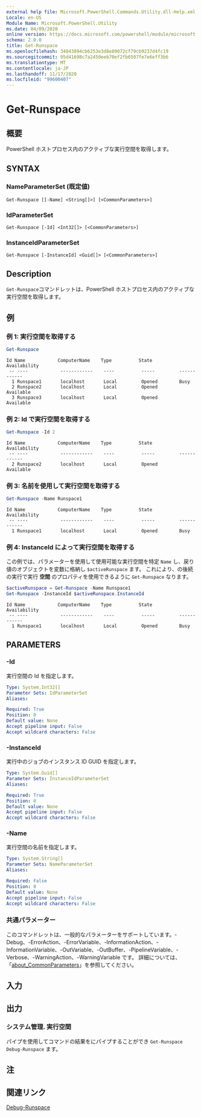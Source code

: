 ```yaml
---
external help file: Microsoft.PowerShell.Commands.Utility.dll-Help.xml
Locale: en-US
Module Name: Microsoft.PowerShell.Utility
ms.date: 04/09/2020
online version: https://docs.microsoft.com/powershell/module/microsoft.powershell.utility/get-runspace?view=powershell-7.2&WT.mc_id=ps-gethelp
schema: 2.0.0
title: Get-Runspace
ms.openlocfilehash: 34843894cb6253e3d8e89072cf79cb9237d4fc19
ms.sourcegitcommit: 95d41698c7a2450eeb70ef2fb6507fe7e6eff3b6
ms.translationtype: MT
ms.contentlocale: ja-JP
ms.lasthandoff: 11/17/2020
ms.locfileid: "99600407"
---
```

# Get-Runspace

## 概要
PowerShell ホストプロセス内のアクティブな実行空間を取得します。

## SYNTAX

### NameParameterSet (既定値)

```
Get-Runspace [[-Name] <String[]>] [<CommonParameters>]
```

### IdParameterSet

```
Get-Runspace [-Id] <Int32[]> [<CommonParameters>]
```

### InstanceIdParameterSet

```
Get-Runspace [-InstanceId] <Guid[]> [<CommonParameters>]
```

## Description

`Get-Runspace`コマンドレットは、PowerShell ホストプロセス内のアクティブな実行空間を取得します。

## 例

### 例 1: 実行空間を取得する

```powershell
Get-Runspace
```

```Output
Id Name            ComputerName    Type          State         Availability
 -- ----            ------------    ----          -----         ------------
  1 Runspace1       localhost       Local         Opened        Busy
  2 Runspace2       localhost       Local         Opened        Available
  3 Runspace3       localhost       Local         Opened        Available
```

### 例 2: Id で実行空間を取得する

```powershell
Get-Runspace -Id 2
```

```Output
Id Name            ComputerName    Type          State         Availability
 -- ----            ------------    ----          -----         ------------
  2 Runspace2       localhost       Local         Opened        Available
```

### 例 3: 名前を使用して実行空間を取得する

```powershell
Get-Runspace -Name Runspace1
```

```Output
Id Name            ComputerName    Type          State         Availability
 -- ----            ------------    ----          -----         ------------
  1 Runspace1       localhost       Local         Opened        Busy
```

### 例 4: InstanceId によって実行空間を取得する

この例では、パラメーターを使用して使用可能な実行空間を特定 `Name` し、戻り値のオブジェクトを変数に格納し `$activeRunspace` ます。 これにより、の後続の実行で実行 **空間** のプロパティを使用できるように `Get-Runspace` なります。

```powershell
$activeRunspace = Get-Runspace -Name Runspace1
Get-Runspace -InstanceId $activeRunspace.InstanceId
```

```Output
Id Name            ComputerName    Type          State         Availability
 -- ----            ------------    ----          -----         ------------
  1 Runspace1       localhost       Local         Opened        Busy
```

## PARAMETERS

### -Id

実行空間の Id を指定します。

```yaml
Type: System.Int32[]
Parameter Sets: IdParameterSet
Aliases:

Required: True
Position: 0
Default value: None
Accept pipeline input: False
Accept wildcard characters: False
```

### -InstanceId

実行中のジョブのインスタンス ID GUID を指定します。

```yaml
Type: System.Guid[]
Parameter Sets: InstanceIdParameterSet
Aliases:

Required: True
Position: 0
Default value: None
Accept pipeline input: False
Accept wildcard characters: False
```

### -Name

実行空間の名前を指定します。

```yaml
Type: System.String[]
Parameter Sets: NameParameterSet
Aliases:

Required: False
Position: 0
Default value: None
Accept pipeline input: False
Accept wildcard characters: False
```

### 共通パラメーター

このコマンドレットは、一般的なパラメーターをサポートしています。-Debug、-ErrorAction、-ErrorVariable、-InformationAction、-InformationVariable、-OutVariable、-OutBuffer、-PipelineVariable、-Verbose、-WarningAction、-WarningVariable です。 詳細については、「[about_CommonParameters](https://go.microsoft.com/fwlink/?LinkID=113216)」を参照してください。

## 入力

## 出力

### システム管理. 実行空間

パイプを使用してコマンドの結果をにパイプすることができ `Get-Runspace` `Debug-Runspace` ます。

## 注

## 関連リンク

[Debug-Runspace](Debug-Runspace.md)

